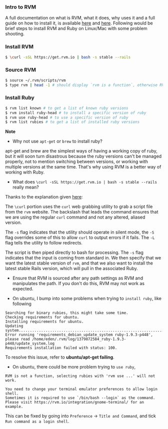 ### Intro to RVM

A full documentation on what is RVM, what it does, why uses it and a full guide on how to install it, is available [here](https://rvm.io/) and [here](https://github.com/wayneeseguin/rvm). Following would be brief steps to install RVM and Ruby on Linux/Mac with some problem shooting.

### Install RVM

```bash
$ \curl -sSL https://get.rvm.io | bash -s stable --rails
```

### Source RVM

```bash
$ source ~/.rvm/scripts/rvm
$ type rvm | head -1 # should display `rvm is a function`, otherwise RVM hasn't been sourced correctly.
```

### Install Ruby

```bash
$ rvm list known # to get a list of known ruby versions
$ rvm install ruby-head # to install a specific version of ruby
$ rvm use ruby-head # to use a specific version of ruby
$ rvm list rubies # to get a list of installed ruby versions
```

**Note**

- Why not use `apt-get` or `brew` to install ruby?

apt-get and brew are the simplest ways of having a working copy of ruby, but it will soon turn disastrous because the ruby versions can't be managed properly, not to mention switching between versions, or working with multiple versions at the same time. That's why using RVM is a better way of working with Ruby. 

- What does `\curl -sSL https://get.rvm.io | bash -s stable --rails` really mean?

Thanks to the explanation given  [here](https://www.digitalocean.com/community/tutorials/how-to-install-ruby-on-rails-on-ubuntu-14-04-using-rvm):

The `\curl` portion uses the `curl` web grabbing utility to grab a script file from the `rvm` website. The backslash that leads the command ensures that we are using the regular `curl` command and not any altered, aliased version.

The `-s` flag indicates that the utility should operate in silent mode, the `-S` flag overrides some of this to allow `curl` to output errors if it fails. The `-L` flag tells the utility to follow redirects.

The script is then piped directly to bash for processing. The `-s` flag indicates that the input is coming from standard in. We then specify that we want the latest stable version of `rvm`, and that we also want to install the latest stable Rails version, which will pull in the associated Ruby.

- Ensure that RVM is sourced after any path settings as RVM and manipulates the path. If you don't do this, RVM may not work as expected.

- On ubuntu, I bump into some problems when trying to `install ruby`, like following

```
Searching for binary rubies, this might take some time.
Checking requirements for ubuntu.
Installing requirements for ubuntu.
Updating system..................................................................................................
Error running 'requirements_debian_update_system ruby-1.9.3-p448',
please read /home/eden/.rvm/log/1379872584_ruby-1.9.3-p448/update_system.log
Requirements installation failed with status: 100.
```

To resolve this issue, refer to **ubuntu/apt-get failing**.

- On ubuntu, there could be more problem trying to `use ruby`,

```
RVM is not a function, selecting rubies with 'rvm use ...' will not work.

You need to change your terminal emulator preferences to allow login shell.
Sometimes it is required to use `/bin/bash --login` as the command.
Please visit https://rvm.io/integration/gnome-terminal/ for an example.
```

This can be fixed by going into `Preference` -> `Title and Command`, and tick `Run command as a login shell`.

